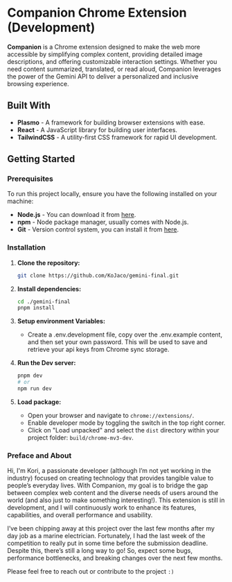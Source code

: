 # Companion Chrome Extension (Development)

**Companion** is a Chrome extension designed to make the web more accessible by simplifying complex content, providing detailed image descriptions, and offering customizable interaction settings. Whether you need content summarized, translated, or read aloud, Companion leverages the power of the Gemini API to deliver a personalized and inclusive browsing experience.

## Built With

-   **Plasmo** - A framework for building browser extensions with ease.
-   **React** - A JavaScript library for building user interfaces.
-   **TailwindCSS** - A utility-first CSS framework for rapid UI development.

## Getting Started

### Prerequisites

To run this project locally, ensure you have the following installed on your machine:

-   **Node.js** - You can download it from [here](https://nodejs.org/).
-   **npm** - Node package manager, usually comes with Node.js.
-   **Git** - Version control system, you can install it from [here](https://git-scm.com/).

### Installation

1. **Clone the repository:**

    ```bash
    git clone https://github.com/KoJaco/gemini-final.git
    ```

2. **Install dependencies:**

    ```bash
    cd ./gemini-final
    pnpm install
    ```

3. **Setup environment Variables:**

    - Create a .env.development file, copy over the .env.example content, and then set your own password. This will be used to save and retrieve your api keys from Chrome sync storage. 

4. **Run the Dev server:**

    ```bash
    pnpm dev
    # or
    npm run dev
    ```

5. **Load package:**

    - Open your browser and navigate to `chrome://extensions/`.
    - Enable developer mode by toggling the switch in the top right corner.
    - Click on "Load unpacked" and select the `dist` directory within your project folder: `build/chrome-mv3-dev`.

### Preface and About

Hi, I'm Kori, a passionate developer (although I’m not yet working in the industry) focused on creating technology that provides tangible value to people’s everyday lives. With Companion, my goal is to bridge the gap between complex web content and the diverse needs of users around the world (and also just to make something interesting!). This extension is still in development, and I will continuously work to enhance its features, capabilities, and overall performance and usability.

I’ve been chipping away at this project over the last few months after my day job as a marine electrician. Fortunately, I had the last week of the competition to really put in some time before the submission deadline. Despite this, there’s still a long way to go! So, expect some bugs, performance bottlenecks, and breaking changes over the next few months.

Please feel free to reach out or contribute to the project `:)`
